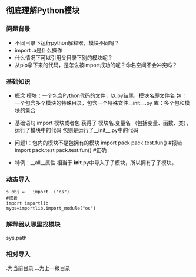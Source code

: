 ## 彻底理解Python模块

### 问题背景
- 不同目录下运行python解释器，模块不同吗？
- import .a是什么操作
- 什么情况下可以引用父目录下别的模块呢？
- 从pip拿下来的代码，是怎么被import成功的呢？命名空间不会冲突吗？

### 基础知识

- 概念
模块：一个包含Python代码的文件，以.py结尾，模块名即文件名
包：一个包含多个模块的特殊目录，包含一个特殊文件__init__.py
库：多个包和模块的集合

- 基础语句
import 模块或者包
获得了 模块名.变量名 （包括变量、函数、类），运行了模块中的代码
包则是运行了__init__.py中的代码


- 问题1：包内的模块不是包拥有的模块
import pack
pack.test.fun() #报错
import pack.test
pack.test.fun() #正确
- 特例：__all__属性
相当于 __init__.py中导入了子模块，所以拥有了子模块。


### 动态导入

```
s_obj = __import__("os")
#或者
import importlib
myos=importlib.import_module("os")
```

### 解释器从哪里找模块

sys.path


### 相对导入

.为当前目录
...为上一级目录